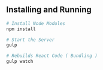 ## Installing and Running

```sh
# Install Node Modules
npm install

# Start the Server
gulp

# Rebuilds React Code ( Bundling )
gulp watch
```
